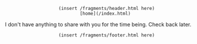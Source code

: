                         (insert /fragments/header.html here)
                                [home](/index.html)

I don't have anything to share with you for the time being. Check back later.

                        (insert /fragments/footer.html here) 